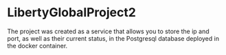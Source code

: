 # LibertyGlobalProject2
The project was created as a service that allows you to store the ip and port, as well as their current status, in the Postgresql database deployed in the docker container.

